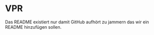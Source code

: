 # VPR
Das README existiert nur damit GitHub aufhört zu jammern das wir ein README hinzufügen sollen.
